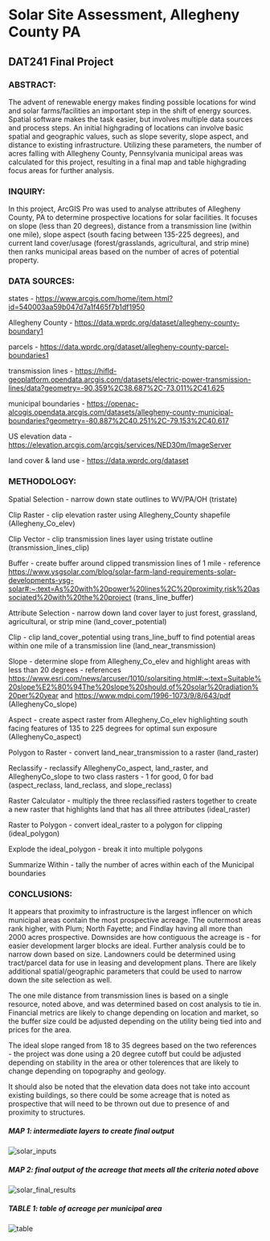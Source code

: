# Solar Site Assessment, Allegheny County PA
## DAT241 Final Project


### ABSTRACT:

The advent of renewable energy makes finding possible locations for wind and solar farms/facilities an important step in the shift of energy sources.  Spatial software makes the task easier, but involves multiple data sources and process steps.  An initial highgrading of locations can involve basic spatial and geographic values, such as slope severity, slope aspect, and distance to existing infrastructure.  Utilizing these parameters, the number of acres falling with Allegheny County, Pennsylvania municipal areas was calculated for this project, resulting in a final map and table highgrading focus areas for further analysis.


### INQUIRY:

In this project, ArcGIS Pro was used to analyse attributes of Allegheny County, PA to determine prospective locations for solar facilities.  It focuses on slope (less than 20 degrees), distance from a transmission line (within one mile), slope aspect (south facing between 135-225 degrees), and current land cover/usage (forest/grasslands, agricultural, and strip mine) then ranks municipal areas based on the number of acres of potential property.  


### DATA SOURCES:

states - https://www.arcgis.com/home/item.html?id=540003aa59b047d7a1f465f7b1df1950

Allegheny County - https://data.wprdc.org/dataset/allegheny-county-boundary1

parcels - https://data.wprdc.org/dataset/allegheny-county-parcel-boundaries1

transmission lines - https://hifld-geoplatform.opendata.arcgis.com/datasets/electric-power-transmission-lines/data?geometry=-90.359%2C38.687%2C-73.011%2C41.625

municipal boundaries - https://openac-alcogis.opendata.arcgis.com/datasets/allegheny-county-municipal-boundaries?geometry=-80.887%2C40.251%2C-79.153%2C40.617

US elevation data - https://elevation.arcgis.com/arcgis/services/NED30m/ImageServer

land cover & land use - https://data.wprdc.org/dataset


### METHODOLOGY:

Spatial Selection - narrow down state outlines to WV/PA/OH (tristate)

Clip Raster - clip elevation raster using Allegheny_County shapefile (Allegheny_Co_elev)

Clip Vector - clip transmission lines layer using tristate outline (transmission_lines_clip)

Buffer - create buffer around clipped transmission lines of 1 mile - reference https://www.ysgsolar.com/blog/solar-farm-land-requirements-solar-developments-ysg-solar#:~:text=As%20with%20power%20lines%2C%20proximity,risk%20associated%20with%20the%20project (trans_line_buffer)

Attribute Selection - narrow down land cover layer to just forest, grassland, agricultural, or strip mine (land_cover_potential)

Clip - clip land_cover_potential using trans_line_buff to find potential areas within one mile of a transmission line (land_near_transmission)

Slope - determine slope from Allegheny_Co_elev and highlight areas with less than 20 degrees - references https://www.esri.com/news/arcuser/1010/solarsiting.html#:~:text=Suitable%20slope%E2%80%94The%20slope%20should,of%20solar%20radiation%20per%20year and https://www.mdpi.com/1996-1073/9/8/643/pdf (AlleghenyCo_slope)

Aspect - create aspect raster from Allegheny_Co_elev highlighting south facing features of 135 to 225 degrees for optimal sun exposure (AlleghenyCo_aspect)

Polygon to Raster - convert land_near_transmission to a raster (land_raster)

Reclassify - reclassify AlleghenyCo_aspect, land_raster, and AlleghenyCo_slope to two class rasters - 1 for good, 0 for bad (aspect_reclass, land_reclass, and slope_reclass)

Raster Calculator - multiply the three reclassified rasters together to create a new raster that highlights land that has all three attributes (ideal_raster)

Raster to Polygon - convert ideal_raster to a polygon for clipping (ideal_polygon)

Explode the ideal_polygon - break it into multiple polygons

Summarize Within - tally the number of acres within each of the Municipal boundaries


### CONCLUSIONS:

It appears that proximity to infrastructure is the largest inflencer on which municipal areas contain the most prospective acreage.  The outermost areas rank higher, with Plum; North Fayette; and Findlay having all more than 2000 acres prospective.  Downsides are how contiguous the acreage is - for easier development larger blocks are ideal.  Further analysis could be to narrow down based on size.  Landowners could be determined using tract/parcel data for use in leasing and development plans.  There are likely additional spatial/geographic parameters that could be used to narrow down the site selection as well.

The one mile distance from transmission lines is based on a single resource, noted above, and was determined based on cost analysis to tie in. Financial metrics are likely to change depending on location and market, so the buffer size could be adjusted depending on the utility being tied into and prices for the area. 

The ideal slope ranged from 18 to 35 degrees based on the two references - the project was done using a 20 degree cutoff but could be adjusted depending on stability in the area or other tolerences that are likely to change depending on topography and geology.

It should also be noted that the elevation data does not take into account existing buildings, so there could be some acreage that is noted as prospective that will need to be thrown out due to presence of and proximity to structures.

##### MAP 1: intermediate layers to create final output

![solar_inputs](https://user-images.githubusercontent.com/71047291/117082846-4c3c4680-ad11-11eb-9d05-1c6599ec4132.jpg)



##### MAP 2: final output of the acreage that meets all the criteria noted above

![solar_final_results](https://user-images.githubusercontent.com/71047291/117085661-6168a380-ad18-11eb-9060-4461b0b7c837.jpg)


##### TABLE 1: table of acreage per municipal area

![table](https://user-images.githubusercontent.com/71047291/117084198-91ae4300-ad14-11eb-8ee5-5d8a62c16284.jpg)

